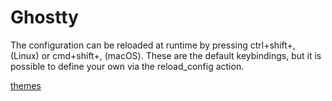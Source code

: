# Ghostty

The configuration can be reloaded at runtime by pressing ctrl+shift+, (Linux) or
cmd+shift+, (macOS). These are the default keybindings, but it is possible to
define your own via the reload_config action.

[themes](https://ghostty.org/docs/features/theme)
